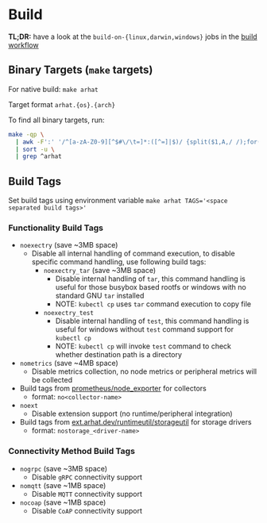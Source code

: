 # Build

__TL;DR:__ have a look at the `build-on-{linux,darwin,windows}` jobs in the [build workflow](./.github/workflows/build.yaml)

## Binary Targets (`make` targets)

For native build: `make arhat`

Target format `arhat.{os}.{arch}`

To find all binary targets, run:

```bash
make -qp \
  | awk -F':' '/^[a-zA-Z0-9][^$#\/\t=]*:([^=]|$)/ {split($1,A,/ /);for(i in A)print A[i]}' \
  | sort -u \
  | grep ^arhat
```

## Build Tags

Set build tags using environment variable `make arhat TAGS='<space separated build tags>'`

### Functionality Build Tags

- `noexectry` (save ~3MB space)
  - Disable all internal handling of command execution, to disable specific command handling, use following build tags:
    - `noexectry_tar` (save ~3MB space)
      - Disable internal handling of `tar`, this command handling is useful for those busybox based rootfs or windows with no standard GNU `tar` installed
      - NOTE: `kubectl cp` uses `tar` command execution to copy file
    - `noexectry_test`
      - Disable internal handling of `test`, this command handling is useful for windows without `test` command support for `kubectl cp`
      - NOTE: `kubectl cp` will invoke `test` command to check whether destination path is a directory
- `nometrics` (save ~4MB space)
  - Disable metrics collection, no node metrics or peripheral metrics will be collected
- Build tags from [prometheus/node_exporter](https://github.com/prometheus/node_exporter) for collectors
  - format: `no<collector-name>`
- `noext`
  - Disable extension support (no runtime/peripheral integration)
- Build tags from [ext.arhat.dev/runtimeutil/storageutil](https://github.com/arhat-ext/runtimeutil-go/blob/master/storageutil) for storage drivers
  - format: `nostorage_<driver-name>`

### Connectivity Method Build Tags

- `nogrpc` (save ~3MB space)
  - Disable `gRPC` connectivity support
- `nomqtt` (save ~1MB space)
  - Disable `MQTT` connectivity support
- `nocoap` (save ~1MB space)
  - Disable `CoAP` connectivity support
